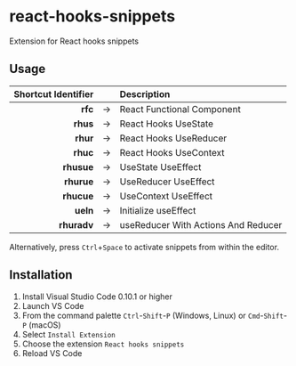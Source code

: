 # react-hooks-snippets
Extension for React hooks snippets

## Usage

|      Shortcut Identifier |     | Description                                        |
| -----------------------: | --- | :------------------------------------------------- |
|                  **rfc** | →   | React Functional Component                         |
|                 **rhus** | →   | React Hooks UseState                               |
|                 **rhur** | →   | React Hooks UseReducer                             |
|                 **rhuc** | →   | React Hooks UseContext                             |
|               **rhusue** | →   | UseState UseEffect                                 |
|               **rhurue** | →   | UseReducer UseEffect                               |
|               **rhucue** | →   | UseContext UseEffect                               |
|               **ueln**   | →   | Initialize useEffect                               |
|              **rhuradv** | →   | useReducer With Actions And Reducer                |



Alternatively, press `Ctrl`+`Space` to activate snippets from within the editor.

## Installation

1.  Install Visual Studio Code 0.10.1 or higher
2.  Launch VS Code
3.  From the command palette `Ctrl`-`Shift`-`P` (Windows, Linux) or `Cmd`-`Shift`-`P` (macOS)
4.  Select `Install Extension`
5.  Choose the extension `React hooks snippets`
6.  Reload VS Code
